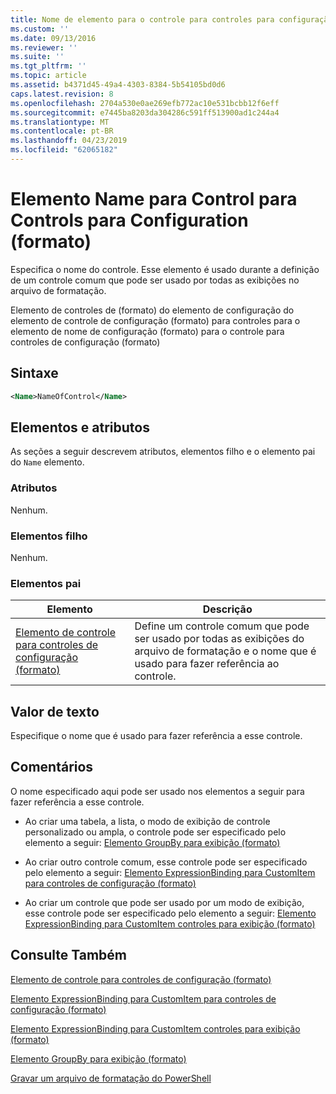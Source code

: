 ```yaml
---
title: Nome de elemento para o controle para controles para configuração (formato) | Microsoft Docs
ms.custom: ''
ms.date: 09/13/2016
ms.reviewer: ''
ms.suite: ''
ms.tgt_pltfrm: ''
ms.topic: article
ms.assetid: b4371d45-49a4-4303-8384-5b54105bd0d6
caps.latest.revision: 8
ms.openlocfilehash: 2704a530e0ae269efb772ac10e531bcbb12f6eff
ms.sourcegitcommit: e7445ba8203da304286c591ff513900ad1c244a4
ms.translationtype: MT
ms.contentlocale: pt-BR
ms.lasthandoff: 04/23/2019
ms.locfileid: "62065182"
---
```

# <a name="name-element-for-control-for-controls-for-configuration-format"></a>Elemento Name para Control para Controls para Configuration (formato)

Especifica o nome do controle. Esse elemento é usado durante a definição de um controle comum que pode ser usado por todas as exibições no arquivo de formatação.

Elemento de controles de (formato) do elemento de configuração do elemento de controle de configuração (formato) para controles para o elemento de nome de configuração (formato) para o controle para controles de configuração (formato)

## <a name="syntax"></a>Sintaxe

```xml
<Name>NameOfControl</Name>

```

## <a name="attributes-and-elements"></a>Elementos e atributos

As seções a seguir descrevem atributos, elementos filho e o elemento pai do `Name` elemento.

### <a name="attributes"></a>Atributos

Nenhum.

### <a name="child-elements"></a>Elementos filho

Nenhum.

### <a name="parent-elements"></a>Elementos pai

|Elemento|Descrição|
|-------------|-----------------|
|[Elemento de controle para controles de configuração (formato)](./control-element-for-controls-for-configuration-format.md)|Define um controle comum que pode ser usado por todas as exibições do arquivo de formatação e o nome que é usado para fazer referência ao controle.|

## <a name="text-value"></a>Valor de texto

Especifique o nome que é usado para fazer referência a esse controle.

## <a name="remarks"></a>Comentários

O nome especificado aqui pode ser usado nos elementos a seguir para fazer referência a esse controle.

- Ao criar uma tabela, a lista, o modo de exibição de controle personalizado ou ampla, o controle pode ser especificado pelo elemento a seguir: [Elemento GroupBy para exibição (formato)](./groupby-element-for-view-format.md)

- Ao criar outro controle comum, esse controle pode ser especificado pelo elemento a seguir: [Elemento ExpressionBinding para CustomItem para controles de configuração (formato)](./expressionbinding-element-for-customitem-for-controls-for-configuration-format.md)

- Ao criar um controle que pode ser usado por um modo de exibição, esse controle pode ser especificado pelo elemento a seguir: [Elemento ExpressionBinding para CustomItem controles para exibição (formato)](./expressionbinding-element-for-customitem-for-controls-for-view-format.md)

## <a name="see-also"></a>Consulte Também

[Elemento de controle para controles de configuração (formato)](./control-element-for-controls-for-configuration-format.md)

[Elemento ExpressionBinding para CustomItem para controles de configuração (formato)](./expressionbinding-element-for-customitem-for-controls-for-configuration-format.md)

[Elemento ExpressionBinding para CustomItem controles para exibição (formato)](./expressionbinding-element-for-customitem-for-controls-for-view-format.md)

[Elemento GroupBy para exibição (formato)](./groupby-element-for-view-format.md)

[Gravar um arquivo de formatação do PowerShell](./writing-a-powershell-formatting-file.md)
